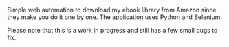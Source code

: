 Simple web automation to download my ebook library from Amazon since they make you do it one by one. The application uses Python and Selenium.

Please note that this is a work in progress and still has a few small bugs to fix.